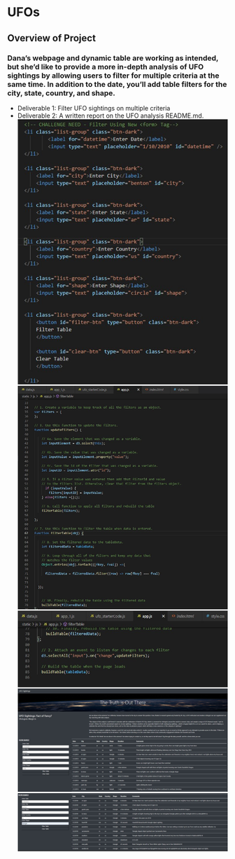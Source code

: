 # UFOs
## Overview of Project
### Dana’s webpage and dynamic table are working as intended, but she’d like to provide a more in-depth analysis of UFO sightings by allowing users to filter for multiple criteria at the same time. In addition to the date, you’ll add table filters for the city, state, country, and shape.

* Deliverable 1: Filter UFO sightings on multiple criteria
* Deliverable 2: A written report on the UFO analysis README.md.
![Resources/Challenge_Index_update_4_added_elements.jpg](Resources/Challenge_Index_update_4_added_elements.jpg)
![Resources/Challenge_Code_for_steps1_10.jpg](Resources/Challenge_Code_for_steps1_10.jpg)
![Resources/Challenge_Code_for_step2.jpg](Resources/Challenge_Code_for_step2.jpg)
![Resources/Challenge_Completed_Page_OUTPUT.jpg](Resources/Challenge_Completed_Page_OUTPUT.jpg)
![Resources/Challenge_Completed_Filtered_Search_Triangle.jpg](Resources/Challenge_Completed_Filtered_Search_Triangle.jpg)
